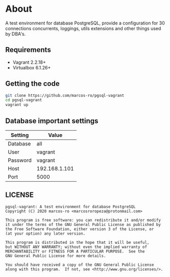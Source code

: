 # About 

A test environment for database PostgreSQL, provide a configuration for 30 connections concurrents, loggings, utils extensions and other things used by DBA's.

## Requirements

* Vagrant 2.2.18+
* Virtualbox 6.1.26+

## Getting the code

```bash
git clone https://github.com/marcos-ro/pgsql-vagrant
cd pgsql-vagrant
vagrant up
```

## Database important settings 

| Setting  | Value        |
|----------|--------------|
| Database | all          |
| User     | vagrant      |
| Password | vagrant      |
| Host     | 192.168.1.101|
| Port     | 5000         |

## LICENSE

```
pgsql-vagrant: A test environment for database PostgreSQL
Copyright (C) 2020 marcos-ro <marcosroropeza@protonmail.com>

This program is free software: you can redistribute it and/or modify
it under the terms of the GNU General Public License as published by
the Free Software Foundation, either version 3 of the License, or
(at your option) any later version.

This program is distributed in the hope that it will be useful,
but WITHOUT ANY WARRANTY; without even the implied warranty of
MERCHANTABILITY or FITNESS FOR A PARTICULAR PURPOSE.  See the
GNU General Public License for more details.

You should have received a copy of the GNU General Public License
along with this program.  If not, see <http://www.gnu.org/licenses/>.
```
